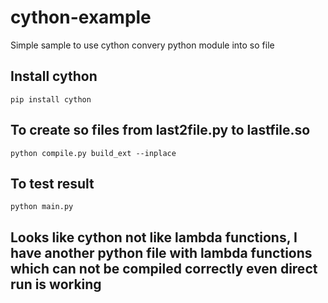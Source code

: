 # cython-example
Simple sample to use cython convery python module into so file

## Install cython
```
pip install cython
```

## To create so files from last2file.py to lastfile.so
```
python compile.py build_ext --inplace
```

## To test result
```
python main.py
```

## Looks like cython not like lambda functions, I have another python file with lambda functions which can not be compiled correctly even direct run is working
